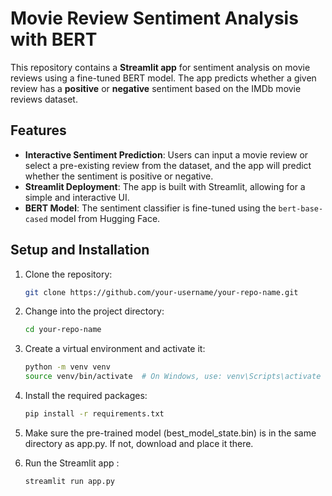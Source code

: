 # Movie Review Sentiment Analysis with BERT

This repository contains a **Streamlit app** for sentiment analysis on movie reviews using a fine-tuned BERT model. The app predicts whether a given review has a **positive** or **negative** sentiment based on the IMDb movie reviews dataset.

## Features
- **Interactive Sentiment Prediction**: Users can input a movie review or select a pre-existing review from the dataset, and the app will predict whether the sentiment is positive or negative.
- **Streamlit Deployment**: The app is built with Streamlit, allowing for a simple and interactive UI.
- **BERT Model**: The sentiment classifier is fine-tuned using the `bert-base-cased` model from Hugging Face.

## Setup and Installation

1. Clone the repository:
   ```bash
   git clone https://github.com/your-username/your-repo-name.git
   
2. Change into the project directory:
	 ```bash
   cd your-repo-name
   
3. Create a virtual environment and activate it:
	```bash
	python -m venv venv
	source venv/bin/activate  # On Windows, use: venv\Scripts\activate
	
4. Install the required packages:
	```bash
	pip install -r requirements.txt
	
5. Make sure the pre-trained model (best_model_state.bin) is in the same directory as app.py. If not, download and place it there.

6. Run the Streamlit app :
	```bash
	streamlit run app.py

